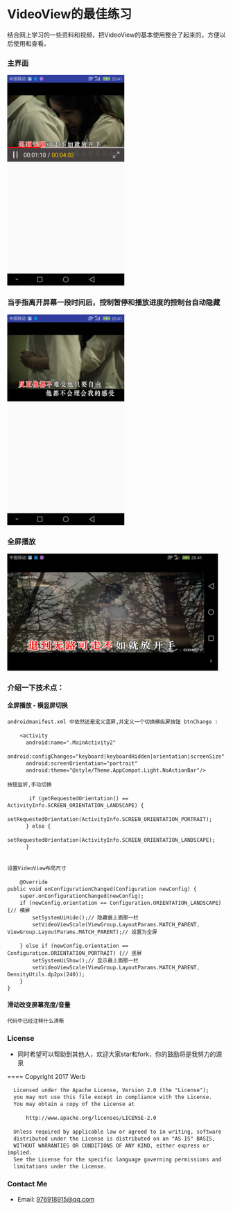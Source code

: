 # VideoView的最佳练习
结合网上学习的一些资料和视频，把VideoView的基本使用整合了起来的，方便以后使用和查看。

### 主界面

<img src="/project01/screen/test_01.png" alt="screenshot" width="270" height="486" />

### 当手指离开屏幕一段时间后，控制暂停和播放进度的控制台自动隐藏
<img src="/project01/screen/test_02.png" alt="screenshot" width="270" height="486" />

### 全屏播放
<img src="/project01/screen/test_03.png" alt="screenshot" width="486" height="270" />

### 介绍一下技术点：
#### 全屏播放 - 横竖屏切换
	androidmanifest.xml 中依然还是定义竖屏,并定义一个切换横纵屏按钮 btnChange :

		<activity
		  android:name=".MainActivity2"
		  android:configChanges="keyboard|keyboardHidden|orientation|screenSize"
		  android:screenOrientation="portrait"
		  android:theme="@style/Theme.AppCompat.Light.NoActionBar"/>

	按钮监听,手动切换

		   if (getRequestedOrientation() == ActivityInfo.SCREEN_ORIENTATION_LANDSCAPE) {
		      setRequestedOrientation(ActivityInfo.SCREEN_ORIENTATION_PORTRAIT);
		  } else {
		      setRequestedOrientation(ActivityInfo.SCREEN_ORIENTATION_LANDSCAPE);
		  }


	设置VideoView布局尺寸

		@Override
    public void onConfigurationChanged(Configuration newConfig) {
        super.onConfigurationChanged(newConfig);
        if (newConfig.orientation == Configuration.ORIENTATION_LANDSCAPE) {// 横屏
            setSystemUiHide();// 隐藏最上面那一栏
            setVideoViewScale(ViewGroup.LayoutParams.MATCH_PARENT, ViewGroup.LayoutParams.MATCH_PARENT);// 设置为全屏

        } else if (newConfig.orientation == Configuration.ORIENTATION_PORTRAIT) {// 竖屏
            setSystemUiShow();// 显示最上面那一栏
            setVideoViewScale(ViewGroup.LayoutParams.MATCH_PARENT, DensityUtils.dp2px(240));
        }
    }
#### 滑动改变屏幕亮度/音量
    代码中已经注释什么清晰


### License
* 同时希望可以帮助到其他人，欢迎大家star和fork，你的鼓励将是我努力的源泉

====
      Copyright 2017 Werb

      Licensed under the Apache License, Version 2.0 (the "License");
      you may not use this file except in compliance with the License.
      You may obtain a copy of the License at

          http://www.apache.org/licenses/LICENSE-2.0

      Unless required by applicable law or agreed to in writing, software
      distributed under the License is distributed on an "AS IS" BASIS,
      WITHOUT WARRANTIES OR CONDITIONS OF ANY KIND, either express or implied.
      See the License for the specific language governing permissions and
      limitations under the License.

### Contact Me
* Email: 976918915@qq.com

